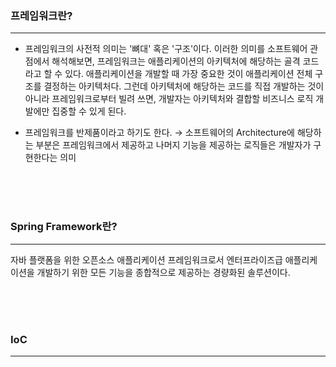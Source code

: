 ### 프레임워크란?
* * * 
* 프레임워크의 사전적 의미는 '뼈대' 혹은 '구조'이다. 이러한 의미를 소프트웨어 관점에서 해석해보면, 
프레임워크는 애플리케이션의 아키텍처에 해당하는 골격 코드라고 할 수 있다.
애플리케이션을 개발할 때 가장 중요한 것이 애플리케이션 전체 구조를 결정하는 아키텍처다.
그런데 아키텍처에 해당하는 코드를 직접 개발하는 것이 아니라 프레임워크로부터 빌려 쓰면,
개발자는 아키텍처와 결합할 비즈니스 로직 개발에만 집중할 수 있게 된다.

* 프레임워크를 반제품이라고 하기도 한다.
→ 소프트웨어의 Architecture에 해당하는 부분은 프레임워크에서 제공하고 나머지 기능을 제공하는 로직들은 개발자가 구현한다는 의미


<br/><br/><br/>

### Spring Framework란?
* * *
자바 플랫폼을 위한 오픈소스 애플리케이션 프레임워크로서 엔터프라이즈급 애플리케이션을 개발하기 위한 모든 기능을
종합적으로 제공하는 경량화된 솔루션이다.

<br/><br/><br/>

### IoC
* * *
